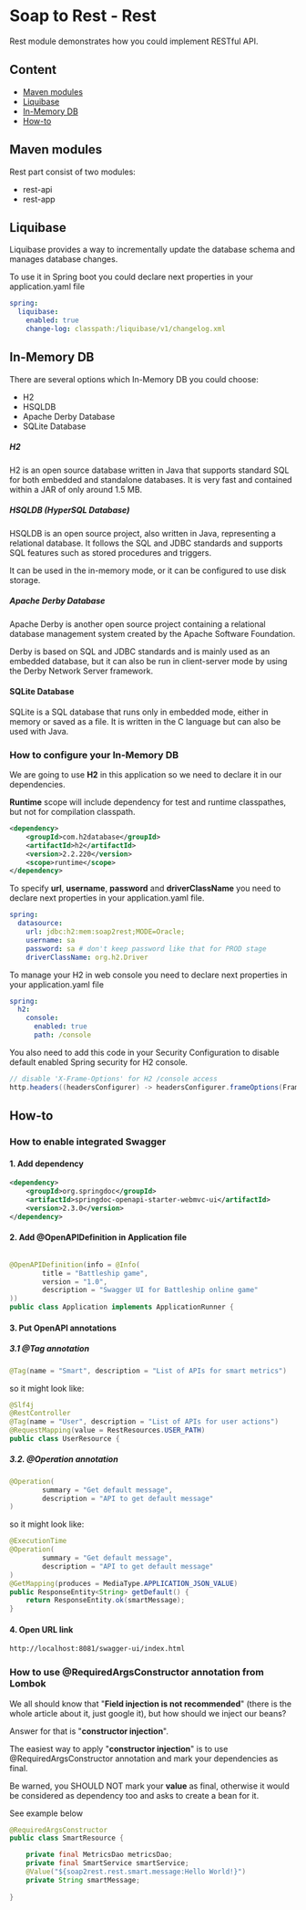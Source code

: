 # Soap to Rest - Rest

Rest module demonstrates how you could implement RESTful API.
## Content
- [Maven modules](#Maven-modules)
- [Liquibase](#Liquibase)
- [In-Memory DB](#In-Memory-DB)
- [How-to](#How-to)

## Maven modules
Rest part consist of two modules:
* rest-api
* rest-app

## Liquibase
Liquibase provides a way to incrementally update the database schema and manages database changes.

To use it in Spring boot you could declare next properties in your application.yaml file
```yaml
spring:
  liquibase:
    enabled: true
    change-log: classpath:/liquibase/v1/changelog.xml
```

## In-Memory DB
There are several options which In-Memory DB you could choose:
<ul>
    <li>H2</li>
    <li>HSQLDB</li>
    <li>Apache Derby Database</li>
    <li>SQLite Database</li>
</ul>

##### H2
H2 is an open source database written in Java that supports standard SQL for both embedded and standalone databases. It is very fast and contained within a JAR of only around 1.5 MB.
##### HSQLDB (HyperSQL Database)
HSQLDB is an open source project, also written in Java, representing a relational database. It follows the SQL and JDBC standards and supports SQL features such as stored procedures and triggers.

It can be used in the in-memory mode, or it can be configured to use disk storage.
##### Apache Derby Database
Apache Derby is another open source project containing a relational database management system created by the Apache Software Foundation.

Derby is based on SQL and JDBC standards and is mainly used as an embedded database, but it can also be run in client-server mode by using the Derby Network Server framework.
#### SQLite Database
SQLite is a SQL database that runs only in embedded mode, either in memory or saved as a file. It is written in the C language but can also be used with Java.

### How to configure your In-Memory DB
We are going to use <b>H2</b> in this application so we need to declare it in our dependencies.

<b>Runtime</b> scope will include dependency for test and runtime classpathes, but not for compilation classpath.
```xml
<dependency>
    <groupId>com.h2database</groupId>
    <artifactId>h2</artifactId>
    <version>2.2.220</version>
    <scope>runtime</scope>
</dependency>
```

To specify <b>url</b>, <b>username</b>, <b>password</b> and <b>driverClassName</b> you need to declare next properties in your application.yaml file.

```yaml
spring:
  datasource:
    url: jdbc:h2:mem:soap2rest;MODE=Oracle;
    username: sa
    password: sa # don't keep password like that for PROD stage
    driverClassName: org.h2.Driver
```

To manage your H2 in web console you need to declare next properties in your application.yaml file
```yaml
spring:
  h2:
    console:
      enabled: true
      path: /console
```

You also need to add this code in your Security Configuration to disable default enabled Spring security for H2 console.
```java
// disable 'X-Frame-Options' for H2 /console access
http.headers((headersConfigurer) -> headersConfigurer.frameOptions(FrameOptionsConfig::disable));
```

## How-to

### How to enable integrated Swagger
#### 1. Add dependency
```xml
<dependency>
    <groupId>org.springdoc</groupId>
    <artifactId>springdoc-openapi-starter-webmvc-ui</artifactId>
    <version>2.3.0</version>
</dependency>
```

#### 2. Add @OpenAPIDefinition in Application file
```java

@OpenAPIDefinition(info = @Info(
        title = "Battleship game",
        version = "1.0",
        description = "Swagger UI for Battleship online game"
))
public class Application implements ApplicationRunner {
```

#### 3. Put OpenAPI annotations
##### 3.1 @Tag annotation

```java
@Tag(name = "Smart", description = "List of APIs for smart metrics")
```

so it might look like:

```java
@Slf4j
@RestController
@Tag(name = "User", description = "List of APIs for user actions")
@RequestMapping(value = RestResources.USER_PATH)
public class UserResource {
```

##### 3.2. @Operation annotation

```java
@Operation(
        summary = "Get default message",
        description = "API to get default message"
)
```

so it might look like:

```java
@ExecutionTime
@Operation(
        summary = "Get default message",
        description = "API to get default message"
)
@GetMapping(produces = MediaType.APPLICATION_JSON_VALUE)
public ResponseEntity<String> getDefault() {
    return ResponseEntity.ok(smartMessage);
}
```

#### 4. Open URL link
```bash
http://localhost:8081/swagger-ui/index.html
```


### How to use @RequiredArgsConstructor annotation from Lombok 

We all should know that "<b>Field injection is not recommended</b>" (there is the whole article about it, just google it), but how should we inject our beans?

Answer for that is "<b>constructor injection</b>". 

The easiest way to apply "<b>constructor injection</b>" is to use @RequiredArgsConstructor annotation and mark your dependencies as final.

Be warned, you SHOULD NOT mark your <b>value</b> as final, otherwise it would be considered as dependency too and asks to create a bean for it.

See example below
```java
@RequiredArgsConstructor
public class SmartResource {

    private final MetricsDao metricsDao;
    private final SmartService smartService;
    @Value("${soap2rest.rest.smart.message:Hello World!}")
    private String smartMessage;
    
}
```
